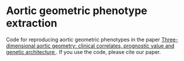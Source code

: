 # Aortic geometric phenotype extraction

Code for reproducing aortic geometric phenotypes in the paper [Three-dimensional aortic geometry: clinical correlates, prognostic value and genetic
architecture ](https://www.biorxiv.org/content/10.1101/2024.05.09.593413v1). If you use the code, please cite our paper.
